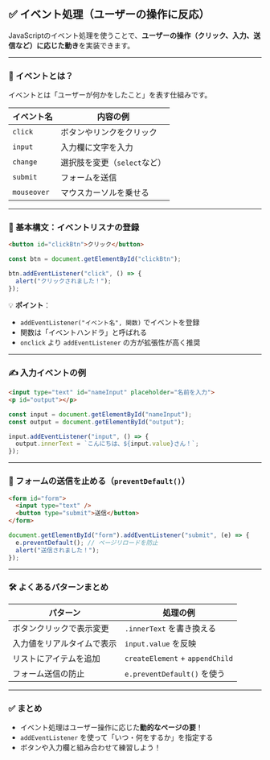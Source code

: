 ## ✅ イベント処理（ユーザーの操作に反応）

JavaScriptのイベント処理を使うことで、**ユーザーの操作（クリック、入力、送信など）に応じた動き**を実装できます。

---

### 🔔 イベントとは？

イベントとは「ユーザーが何かをしたこと」を表す仕組みです。

| イベント名 | 内容の例 |
|------------|----------|
| `click` | ボタンやリンクをクリック |
| `input` | 入力欄に文字を入力 |
| `change` | 選択肢を変更（`select`など） |
| `submit` | フォームを送信 |
| `mouseover` | マウスカーソルを乗せる |

---

### 🧱 基本構文：イベントリスナの登録

```html
<button id="clickBtn">クリック</button>
```

```js
const btn = document.getElementById("clickBtn");

btn.addEventListener("click", () => {
  alert("クリックされました！");
});
```

💡 **ポイント**：
- `addEventListener("イベント名", 関数)` でイベントを登録
- 関数は「イベントハンドラ」と呼ばれる
- `onclick` より `addEventListener` の方が拡張性が高く推奨

---

### ✍️ 入力イベントの例

```html
<input type="text" id="nameInput" placeholder="名前を入力">
<p id="output"></p>
```

```js
const input = document.getElementById("nameInput");
const output = document.getElementById("output");

input.addEventListener("input", () => {
  output.innerText = `こんにちは、${input.value}さん！`;
});
```

---

### 🧩 フォームの送信を止める（`preventDefault()`）

```html
<form id="form">
  <input type="text" />
  <button type="submit">送信</button>
</form>
```

```js
document.getElementById("form").addEventListener("submit", (e) => {
  e.preventDefault(); // ページリロードを防止
  alert("送信されました！");
});
```

---

### 🛠️ よくあるパターンまとめ

| パターン | 処理の例 |
|----------|----------|
| ボタンクリックで表示変更 | `.innerText` を書き換える |
| 入力値をリアルタイムで表示 | `input.value` を反映 |
| リストにアイテムを追加 | `createElement` + `appendChild` |
| フォーム送信の防止 | `e.preventDefault()` を使う |

---

### ✅ まとめ

- イベント処理はユーザー操作に応じた**動的なページの要**！
- `addEventListener` を使って「いつ・何をするか」を指定する
- ボタンや入力欄と組み合わせて練習しよう！